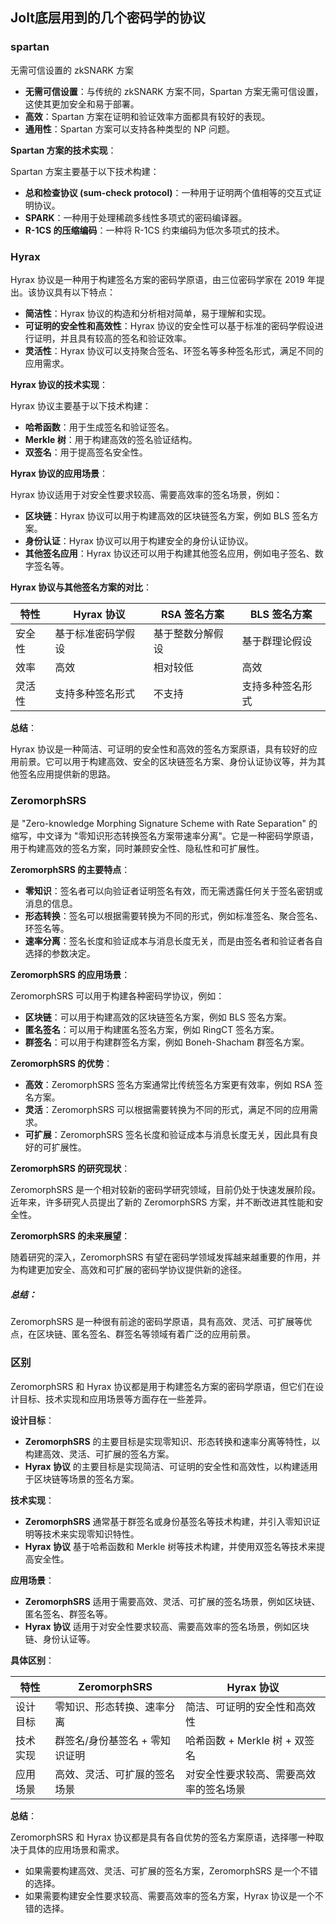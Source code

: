 ## Jolt底层用到的几个密码学的协议

### spartan 

无需可信设置的 zkSNARK 方案

- **无需可信设置**：与传统的 zkSNARK 方案不同，Spartan 方案无需可信设置，这使其更加安全和易于部署。
- **高效**：Spartan 方案在证明和验证效率方面都具有较好的表现。
- **通用性**：Spartan 方案可以支持各种类型的 NP 问题。

**Spartan 方案的技术实现**：

Spartan 方案主要基于以下技术构建：

- **总和检查协议 (sum-check protocol)**：一种用于证明两个值相等的交互式证明协议。
- **SPARK**：一种用于处理稀疏多线性多项式的密码编译器。
- **R-1CS 的压缩编码**：一种将 R-1CS 约束编码为低次多项式的技术。





### Hyrax

Hyrax 协议是一种用于构建签名方案的密码学原语，由三位密码学家在 2019 年提出。该协议具有以下特点：

- **简洁性**：Hyrax 协议的构造和分析相对简单，易于理解和实现。
- **可证明的安全性和高效性**：Hyrax 协议的安全性可以基于标准的密码学假设进行证明，并且具有较高的签名和验证效率。
- **灵活性**：Hyrax 协议可以支持聚合签名、环签名等多种签名形式，满足不同的应用需求。

**Hyrax 协议的技术实现**：

Hyrax 协议主要基于以下技术构建：

- **哈希函数**：用于生成签名和验证签名。
- **Merkle 树**：用于构建高效的签名验证结构。
- **双签名**：用于提高签名安全性。

**Hyrax 协议的应用场景**：

Hyrax 协议适用于对安全性要求较高、需要高效率的签名场景，例如：

- **区块链**：Hyrax 协议可以用于构建高效的区块链签名方案，例如 BLS 签名方案。
- **身份认证**：Hyrax 协议可以用于构建安全的身份认证协议。
- **其他签名应用**：Hyrax 协议还可以用于构建其他签名应用，例如电子签名、数字签名等。

**Hyrax 协议与其他签名方案的对比**：

| 特性   | Hyrax 协议         | RSA 签名方案     | BLS 签名方案     |
| ------ | ------------------ | ---------------- | ---------------- |
| 安全性 | 基于标准密码学假设 | 基于整数分解假设 | 基于群理论假设   |
| 效率   | 高效               | 相对较低         | 高效             |
| 灵活性 | 支持多种签名形式   | 不支持           | 支持多种签名形式 |

**总结**：

Hyrax 协议是一种简洁、可证明的安全性和高效的签名方案原语，具有较好的应用前景。它可以用于构建高效、安全的区块链签名方案、身份认证协议等，并为其他签名应用提供新的思路。







### ZeromorphSRS

 是 "Zero-knowledge Morphing Signature Scheme with Rate Separation" 的缩写，中文译为 "零知识形态转换签名方案带速率分离"。它是一种密码学原语，用于构建高效的签名方案，同时兼顾安全性、隐私性和可扩展性。

**ZeromorphSRS 的主要特点**：

- **零知识**：签名者可以向验证者证明签名有效，而无需透露任何关于签名密钥或消息的信息。
- **形态转换**：签名可以根据需要转换为不同的形式，例如标准签名、聚合签名、环签名等。
- **速率分离**：签名长度和验证成本与消息长度无关，而是由签名者和验证者各自选择的参数决定。

**ZeromorphSRS 的应用场景**：

ZeromorphSRS 可以用于构建各种密码学协议，例如：

- **区块链**：可以用于构建高效的区块链签名方案，例如 BLS 签名方案。
- **匿名签名**：可以用于构建匿名签名方案，例如 RingCT 签名方案。
- **群签名**：可以用于构建群签名方案，例如 Boneh-Shacham 群签名方案。

**ZeromorphSRS 的优势**：

- **高效**：ZeromorphSRS 签名方案通常比传统签名方案更有效率，例如 RSA 签名方案。
- **灵活**：ZeromorphSRS 可以根据需要转换为不同的形式，满足不同的应用需求。
- **可扩展**：ZeromorphSRS 签名长度和验证成本与消息长度无关，因此具有良好的可扩展性。

**ZeromorphSRS 的研究现状**：

ZeromorphSRS 是一个相对较新的密码学研究领域，目前仍处于快速发展阶段。近年来，许多研究人员提出了新的 ZeromorphSRS 方案，并不断改进其性能和安全性。

**ZeromorphSRS 的未来展望**：

随着研究的深入，ZeromorphSRS 有望在密码学领域发挥越来越重要的作用，并为构建更加安全、高效和可扩展的密码学协议提供新的途径。

##### 总结：

ZeromorphSRS 是一种很有前途的密码学原语，具有高效、灵活、可扩展等优点，在区块链、匿名签名、群签名等领域有着广泛的应用前景。





### 区别

ZeromorphSRS 和 Hyrax 协议都是用于构建签名方案的密码学原语，但它们在设计目标、技术实现和应用场景等方面存在一些差异。

**设计目标**：

- **ZeromorphSRS** 的主要目标是实现零知识、形态转换和速率分离等特性，以构建高效、灵活、可扩展的签名方案。
- **Hyrax 协议** 的主要目标是实现简洁、可证明的安全性和高效性，以构建适用于区块链等场景的签名方案。

**技术实现**：

- **ZeromorphSRS** 通常基于群签名或身份基签名等技术构建，并引入零知识证明等技术来实现零知识特性。
- **Hyrax 协议** 基于哈希函数和 Merkle 树等技术构建，并使用双签名等技术来提高安全性。

**应用场景**：

- **ZeromorphSRS** 适用于需要高效、灵活、可扩展的签名场景，例如区块链、匿名签名、群签名等。
- **Hyrax 协议** 适用于对安全性要求较高、需要高效率的签名场景，例如区块链、身份认证等。

**具体区别**：

| 特性     | ZeromorphSRS                   | Hyrax 协议                             |
| -------- | ------------------------------ | -------------------------------------- |
| 设计目标 | 零知识、形态转换、速率分离     | 简洁、可证明的安全性和高效性           |
| 技术实现 | 群签名/身份基签名 + 零知识证明 | 哈希函数 + Merkle 树 + 双签名          |
| 应用场景 | 高效、灵活、可扩展的签名场景   | 对安全性要求较高、需要高效率的签名场景 |

**总结**：

ZeromorphSRS 和 Hyrax 协议都是具有各自优势的签名方案原语，选择哪一种取决于具体的应用场景和需求。

- 如果需要构建高效、灵活、可扩展的签名方案，ZeromorphSRS 是一个不错的选择。
- 如果需要构建安全性要求较高、需要高效率的签名方案，Hyrax 协议是一个不错的选择。

